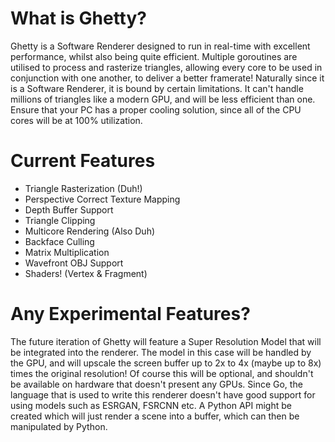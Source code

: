 # What is Ghetty?
Ghetty is a Software Renderer designed to run in real-time with excellent performance, whilst also being quite efficient.
Multiple goroutines are utilised to process and rasterize triangles, allowing every core to be used in conjunction with one another, to deliver a better framerate!
Naturally since it is a Software Renderer, it is bound by certain limitations. It can't handle millions of triangles like a modern GPU, and will be less efficient than one.
Ensure that your PC has a proper cooling solution, since all of the CPU cores will be at 100% utilization.

# Current Features
- Triangle Rasterization (Duh!)
- Perspective Correct Texture Mapping
- Depth Buffer Support
- Triangle Clipping
- Multicore Rendering (Also Duh)
- Backface Culling
- Matrix Multiplication
- Wavefront OBJ Support
- Shaders! (Vertex & Fragment)

# Any Experimental Features?
The future iteration of Ghetty will feature a Super Resolution Model that will be integrated into the renderer. The model in this case will be handled by the GPU,
and will upscale the screen buffer up to 2x to 4x (maybe up to 8x) times the original resolution! Of course this will be optional, and shouldn't be available on hardware
that doesn't present any GPUs. Since Go, the language that is used to write this renderer doesn't have good support for using models such as ESRGAN, FSRCNN etc. A Python API
might be created which will just render a scene into a buffer, which can then be manipulated by Python.
